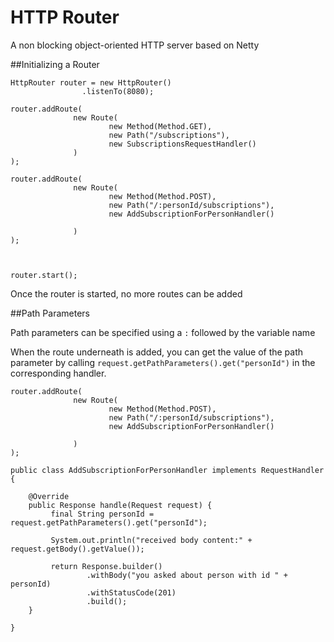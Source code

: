 # HTTP Router
A non blocking object-oriented HTTP server based on Netty


##Initializing a Router
```
HttpRouter router = new HttpRouter()
                .listenTo(8080);
        
router.addRoute(
              new Route(
                      new Method(Method.GET),
                      new Path("/subscriptions"),
                      new SubscriptionsRequestHandler()
              )
);

router.addRoute(
              new Route(
                      new Method(Method.POST),
                      new Path("/:personId/subscriptions"),
                      new AddSubscriptionForPersonHandler()

              )
);



router.start();
```

Once the router is started, no more routes can be added

##Path Parameters

Path parameters can be specified using a `:` followed by the variable name

When the route underneath is added, you can get the value of the path parameter by calling `request.getPathParameters().get("personId")` in the corresponding handler.

```
router.addRoute(
              new Route(
                      new Method(Method.POST),
                      new Path("/:personId/subscriptions"),
                      new AddSubscriptionForPersonHandler()

              )
);
```

```
public class AddSubscriptionForPersonHandler implements RequestHandler {

    @Override
    public Response handle(Request request) {
         final String personId = request.getPathParameters().get("personId");
         
         System.out.println("received body content:" + request.getBody().getValue());
         
         return Response.builder()
                 .withBody("you asked about person with id " + personId)
                 .withStatusCode(201)
                 .build();
    }
    
}
```




